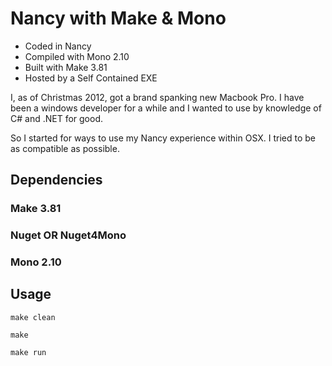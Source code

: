 Nancy with Make & Mono
======================

- Coded in Nancy
- Compiled with Mono 2.10
- Built with Make 3.81
- Hosted by a Self Contained EXE

I, as of Christmas 2012, got a brand spanking new Macbook Pro.  I have been a windows developer for a while and I wanted to use by knowledge of C# and .NET for good.

So I started for ways to use my Nancy experience within OSX.  I tried to be as compatible as possible.

Dependencies
------------

### Make 3.81
### Nuget OR Nuget4Mono
### Mono 2.10

Usage
-----

```
make clean

make

make run
```